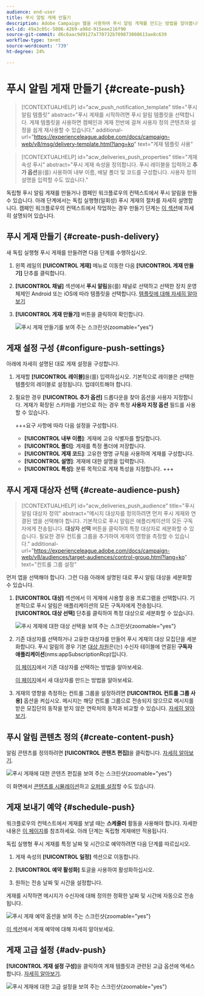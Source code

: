 ```yaml
---
audience: end-user
title: 푸시 알림 게재 만들기
description: Adobe Campaign 웹을 사용하여 푸시 알림 게재를 만드는 방법을 알아봅니다
exl-id: 49a3c05c-5806-4269-a98d-915eee216f90
source-git-commit: d6c6aac9d9127a770732b709873008613ae8c639
workflow-type: tm+mt
source-wordcount: '739'
ht-degree: 24%

---
```


# 푸시 알림 게재 만들기 {#create-push}

>[!CONTEXTUALHELP]
>id="acw_push_notification_template"
>title="푸시 알림 템플릿"
>abstract="푸시 게재를 시작하려면 푸시 알림 템플릿을 선택합니다. 게재 템플릿을 사용하면 캠페인과 게재 전반에 걸쳐 사용자 정의 콘텐츠와 설정을 쉽게 재사용할 수 있습니다."
>additional-url="https://experienceleague.adobe.com/docs/campaign-web/v8/msg/delivery-template.html?lang=ko" text="게재 템플릿 사용"

>[!CONTEXTUALHELP]
>id="acw_deliveries_push_properties"
>title="게재 속성 푸시"
>abstract="푸시 게재 속성을 정의합니다. 푸시 레이블을 입력하고 **추가 옵션**&#x200B;을(를) 사용하여 내부 이름, 배달 폴더 및 코드를 구성합니다. 사용자 정의 설명을 입력할 수도 있습니다."

독립형 푸시 알림 게재를 만들거나 캠페인 워크플로우의 컨텍스트에서 푸시 알림을 만들 수 있습니다. 아래 단계에서는 독립 실행형(일회성) 푸시 게재의 절차를 자세히 설명합니다. 캠페인 워크플로우의 컨텍스트에서 작업하는 경우 만들기 단계는 [이 섹션](../workflows/activities/channels.md#create-a-delivery-in-a-campaign-workflow)에 자세히 설명되어 있습니다.

## 푸시 게재 만들기 {#create-push-delivery}

새 독립 실행형 푸시 게재를 만들려면 다음 단계를 수행하십시오.

1. 왼쪽 레일의 **[!UICONTROL 게재]** 메뉴로 이동한 다음 **[!UICONTROL 게재 만들기]** 단추를 클릭합니다.

1. **[!UICONTROL 채널]** 섹션에서 **푸시 알림**&#x200B;을(를) 채널로 선택하고 선택한 장치 운영 체제인 Android 또는 iOS에 따라 템플릿을 선택합니다. [템플릿에 대해 자세히 알아보기](../msg/delivery-template.md)

1. **[!UICONTROL 게재 만들기]** 버튼을 클릭하여 확인합니다.

   ![푸시 게재 만들기를 보여 주는 스크린샷](assets/push_create_1.png){zoomable="yes"}

## 게재 설정 구성 {#configure-push-settings}

아래에 자세히 설명된 대로 게재 설정을 구성합니다.

1. 게재할 **[!UICONTROL 레이블]**&#x200B;을(를) 입력하십시오. 기본적으로 레이블은 선택한 템플릿의 레이블로 설정됩니다. 업데이트해야 합니다.

1. 필요한 경우 **[!UICONTROL 추가 옵션]** 드롭다운을 찾아 옵션을 사용자 지정합니다. 게재가 확장된 스키마를 기반으로 하는 경우 특정 **사용자 지정 옵션** 필드를 사용할 수 있습니다.

   +++요구 사항에 따라 다음 설정을 구성합니다.
   * **[!UICONTROL 내부 이름]**: 게재에 고유 식별자를 할당합니다.
   * **[!UICONTROL 폴더]**: 게재를 특정 폴더에 저장합니다.
   * **[!UICONTROL 게재 코드]**: 고유한 명명 규칙을 사용하여 게재를 구성합니다.
   * **[!UICONTROL 설명]**: 게재에 대한 설명을 입력합니다.
   * **[!UICONTROL 특성]**: 분류 목적으로 게재 특성을 지정합니다.
+++

## 푸시 게재 대상자 선택 {#create-audience-push}

>[!CONTEXTUALHELP]
>id="acw_deliveries_push_audience"
>title="푸시 알림 대상자 정의"
>abstract="메시지 대상자를 정의하려면 먼저 푸시 게재와 연결된 앱을 선택해야 합니다. 기본적으로 푸시 알림은 애플리케이션의 모든 구독자에게 전송됩니다. **대상자 선택** 버튼을 클릭하여 특정 대상자로 세분화할 수 있습니다. 필요한 경우 컨트롤 그룹을 추가하여 게재의 영향을 측정할 수 있습니다."
>additional-url="https://experienceleague.adobe.com/docs/campaign-web/v8/audiences/target-audiences/control-group.html?lang=ko" text="컨트롤 그룹 설정"

먼저 앱을 선택해야 합니다. 그런 다음 아래에 설명된 대로 푸시 알림 대상을 세분화할 수 있습니다.

1. **[!UICONTROL 대상]** 섹션에서 이 게재에 사용할 응용 프로그램을 선택합니다. 기본적으로 푸시 알림은 애플리케이션의 모든 구독자에게 전송됩니다. **[!UICONTROL 대상 선택]** 단추를 클릭하여 특정 대상으로 세분화할 수 있습니다.

   ![푸시 게재에 대한 대상 선택을 보여 주는 스크린샷](assets/push_create_2.png){zoomable="yes"}

1. 기존 대상자를 선택하거나 고유한 대상자를 만들어 푸시 게재의 대상 모집단을 세분화합니다. 푸시 알림의 경우 기본 [대상 차원](../audience/about-recipients.md#targeting-dimensions)은(는) 수신자 테이블에 연결된 **구독자 애플리케이션**(nms:appSubscriptionRcp)입니다.

   [이 페이지](../audience/add-audience.md)에서 기존 대상자를 선택하는 방법을 알아보세요.

   [이 페이지](../audience/one-time-audience.md)에서 새 대상자를 만드는 방법을 알아보세요.

1. 게재의 영향을 측정하는 컨트롤 그룹을 설정하려면 **[!UICONTROL 컨트롤 그룹 사용]** 옵션을 켜십시오. 메시지는 해당 컨트롤 그룹으로 전송되지 않으므로 메시지를 받은 모집단의 동작을 받지 않은 연락처의 동작과 비교할 수 있습니다. [자세히 알아보기](../audience/control-group.md).

## 푸시 알림 콘텐츠 정의 {#create-content-push}

알림 콘텐츠를 정의하려면 **[!UICONTROL 콘텐츠 편집]**&#x200B;을 클릭합니다. [자세히 알아보기](content-push.md).

![푸시 게재에 대한 콘텐츠 편집을 보여 주는 스크린샷](assets/push_create_5.png){zoomable="yes"}

이 화면에서 [콘텐츠를 시뮬레이션](../preview-test/preview-test.md)하고 [오퍼를 설정](../msg/offers.md)할 수도 있습니다.

## 게재 보내기 예약 {#schedule-push}

워크플로우의 컨텍스트에서 게재를 보낼 때는 **스케줄러** 활동을 사용해야 합니다. 자세한 내용은 [이 페이지](../workflows/activities/scheduler.md)를 참조하세요. 아래 단계는 독립형 게재에만 적용됩니다.

독립 실행형 푸시 게재를 특정 날짜 및 시간으로 예약하려면 다음 단계를 따르십시오.

1. 게재 속성의 **[!UICONTROL 일정]** 섹션으로 이동합니다.

1. **[!UICONTROL 예약 활성화]** 토글을 사용하여 활성화하십시오.

1. 원하는 전송 날짜 및 시간을 설정합니다.

게재를 시작하면 메시지가 수신자에 대해 정의한 정확한 날짜 및 시간에 자동으로 전송됩니다.

![푸시 게재 예약 옵션을 보여 주는 스크린샷](assets/push_create_3.png){zoomable="yes"}

[이 섹션](../msg/gs-deliveries.md#gs-schedule)에서 게재 예약에 대해 자세히 알아보세요.

## 게재 고급 설정 {#adv-push}

**[!UICONTROL 게재 설정 구성]**&#x200B;을 클릭하여 게재 템플릿과 관련된 고급 옵션에 액세스합니다. [자세히 알아보기](../advanced-settings/delivery-settings.md).

![푸시 게재에 대한 고급 설정을 보여 주는 스크린샷](assets/push_create_4.png){zoomable="yes"}